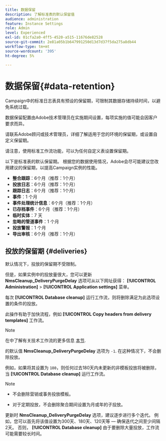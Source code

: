 ```yaml
---
title: 数据保留
description: 了解标准表的默认保留值
audience: administration
feature: Instance Settings
role: Admin
level: Experienced
exl-id: 01cfa2a0-4ff5-4520-a515-11676de82528
source-git-commit: 2e81a05b1b647991250d13d7d37f5da275a8db44
workflow-type: tm+mt
source-wordcount: '395'
ht-degree: 5%

---
```


# 数据保留{#data-retention}

Campaign中的标准日志表具有预设的保留期，可限制其数据存储持续时间，以避免系统过载。

数据保留配置由Adobe技术管理员在实施期间设置，每项实施的值可能会因客户要求而异。

请联系Adobe顾问或技术管理员，详细了解适用于您的环境的保留期，或设置自定义保留期。

请注意，使用标准工作流功能，可以为任何自定义表设置保留期。

以下是标准表的默认保留期。 根据您的数据使用情况，Adobe会尽可能建议您改用建议的保留期，以提高Campaign实例的性能。

* **整合跟踪**：6个月（推荐：1个月）
* **投放日志**：6个月（推荐：1个月）
* **跟踪日志**：6个月（推荐：1个月）
* **事件**：1 个月
* **事件处理统计信息**：6个月（推荐：1个月）
* **已存档事件**：6个月（推荐：1个月）
* **临时实体**：7 天
* **忽略的管道事件**：1 个月
* **投放警报**：1 个月
* **导出审核**：6个月（推荐：1个月）

## 投放的保留期 {#deliveries}

默认情况下，投放的保留期不受限制。

但是，如果实例中的投放量很大，您可以更新 **NmsCleanup_DeliveryPurgeDelay** 选项可从以下网址获得： **[!UICONTROL Administration]** > **[!UICONTROL Application settings]** 菜单。

每次 **[!UICONTROL Database cleanup]** 运行工作流，则将删除满足为此选项设置的条件的投放。

此操作有助于加快流程，例如 **[!UICONTROL Copy headers from delivery templates]** 工作流。

>[!NOTE]
>
>在中了解有关技术工作流的更多信息 [本节](technical-workflows.md).


的默认值 **NmsCleanup_DeliveryPurgeDelay** 选项为 `-1`. 在这种情况下，不会删除投放。

例如，如果将其设置为 `180`，则任何过去180天内未更新的非模板投放将被删除，当 **[!UICONTROL Database cleanup]** 运行工作流。

>[!NOTE]
>
>* 不会删除营销或事务投放模板。
>
>* 对于定期投放，不会删除聚合期间设置为月或年的子投放。

更新时 **NmsCleanup_DeliveryPurgeDelay** 选项，建议逐步进行多个迭代。 例如，您可以首先将该值设置为300天、180天、120天等 — 确保迭代之间至少间隔2天。 否则， **[!UICONTROL Database cleanup]** 由于要删除大量投放，工作流可能需要较长时间。

